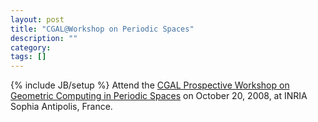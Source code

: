 ```yaml
---
layout: post
title: "CGAL@Workshop on Periodic Spaces"
description: ""
category: 
tags: []
---
```

{% include JB/setup %}
Attend the <a href="http://www.cgal.org/Events/PeriodicSpacesWorkshop/">CGAL Prospective Workshop on Geometric Computing in Periodic Spaces</a> on October 20, 2008, at INRIA Sophia Antipolis, France.

